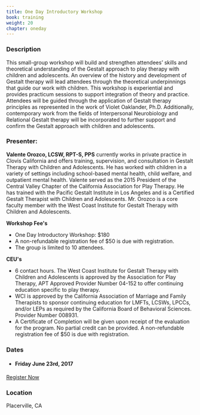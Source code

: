 ```yaml
---
title: One Day Introductory Workshop
book: training
weight: 20
chapter: oneday
---
```

<div class="row">
    <div class="col col-sm-6">
        <div class="row">
            <div class="col-sm-12">
                <h3>Description</h3>
                <p>This small-group workshop will build and strengthen attendees’ skills and theoretical understanding of the Gestalt approach to play therapy with children and adolescents. An overview of the history and development of Gestalt therapy will lead attendees through the theoretical underpinnings that guide our work with children. This workshop is experiential and provides practicum sessions to support integration of theory and practice. Attendees will be guided through the application of Gestalt therapy principles as represented in the work of Violet Oaklander, Ph.D. Additionally, contemporary work from the fields of Interpersonal Neurobiology and Relational Gestalt therapy will be incorporated to further support and confirm the Gestalt approach with children and adolescents.</p>
            </div>
        </div>
        <div class="row">
            <div class="col-sm-12">
                <h3>Presenter:</h3>
                <p><strong>Valente Orozco, LCSW, RPT-S, PPS</strong> currently works in private practice in Clovis California and offers training, supervision, and consultation in Gestalt Therapy with Children and Adolescents. He has worked with children in a variety of settings including school-based mental health, child welfare, and outpatient mental health. Valente served as the 2015 President of the Central Valley Chapter of the California Association for Play Therapy. He has trained with the Pacific Gestalt Institute in Los Angeles and is a Certified Gestalt Therapist with Children and Adolescents. Mr. Orozco is a core faculty member with the West Coast Institute for Gestalt Therapy with Children and Adolescents.</p>
            </div>
        </div>
        <div class="row">
            <div class="col-sm-12">
                <strong>Workshop Fee's</strong>
                <ul>
                    <li>One Day Introductory Workshop: $180</li>
                    <li>A non-refundable registration fee of $50 is due with registration.</li>
                    <li>The group is limited to 10 attendees.</li>
                </ul>
                <strong>CEU's</strong>
                <ul>
                    <li>6 contact hours. The West Coast Institute for Gestalt Therapy with Children and Adolescents is approved 	by the Association for Play Therapy, APT Approved Provider Number 04-152 to offer continuing education specific to play therapy.</li>
                    <li>WCI is approved by the California Association of Marriage and Family Therapists to 	sponsor continuing education for LMFTs, LCSWs, LPCCs, and/or LEPs as required by the California Board of Behavioral Sciences. Provider Number 008931.</li>
                    <li>A Certificate of Completion will be given upon receipt of the evaluation for the program. No partial credit can be provided. A non-refundable registration fee of $50 is due with registration.</li>
                </ul>
            </div>
        </div>
    </div>
    <div class="col col-sm-6">
        <div class="panel panel-default">
          <div class="panel-heading">
            <h3 class="panel-title header-title">Dates</h3>
          </div>
          <div class="panel-body">
            <ul class="list-group">
              <li class="list-group-item">
                <h4><strong>Friday June 23rd, 2017</strong></h4>
              </li>
            </ul>
          </div>
          <div class="panel-footer">
            <a href="/register" class="btn btn-primary btn-block">Register Now</a>
          </div>
        </div>
        <div class="panel panel-default">
          <div class="panel-heading">
            <h3 class="panel-title header-title">Location</h3>
          </div>
          <div class="panel-body">
            Placerville, CA
          </div>
        </div>
    </div>
</div>
